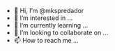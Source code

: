 - 👋 Hi, I’m @mkspredador
- 👀 I’m interested in ...
- 🌱 I’m currently learning ...
- 💞️ I’m looking to collaborate on ...
- 📫 How to reach me ...

<!---
mkspredador/mkspredador is a ✨ special ✨ repository because its `README.md` (this file) appears on your GitHub profile.
You can click the Preview link to take a look at your changes.
--->
